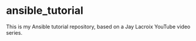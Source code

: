 # ansible_tutorial

This is my Ansible tutorial repository, based on a Jay Lacroix YouTube video series.
